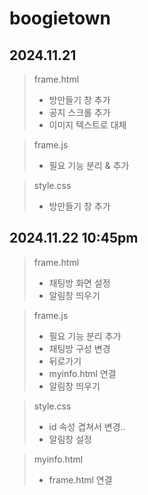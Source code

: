 # boogietown
## 2024.11.21
>frame.html
> + 방만들기 창 추가
> + 공지 스크롤 추가
> + 이미지 텍스트로 대체

>frame.js
> + 필요 기능 분리 & 추가

>style.css
> + 방만들기 창 추가

## 2024.11.22 10:45pm
>frame.html
> + 채팅방 화면 설정
> + 알림창 띄우기

>frame.js
> + 필요 기능 분리 추가
> + 채팅방 구성 변경
> + 뒤로가기
> + myinfo.html 연결
> + 알림창 띄우기

>style.css
> + id 속성 겹쳐서 변경..
> + 알림창 설정

>myinfo.html
> + frame.html 연결
